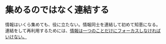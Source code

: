 # 集めるのではなく連結する
情報はいくら集めても、役に立たない。情報同士を連結して初めて知恵になる。
連結をして再利用するためには、[情報は一つのことだけにフォーカスしなければいけない。](202104182046%20%E4%B8%80%E3%81%A4%E3%81%AE%E3%83%8E%E3%83%BC%E3%83%88%E3%81%AB%E3%81%AF%E3%81%AB%E7%AA%81%E3%81%AE%E4%BA%8B%E3%81%A0%E3%81%91%E3%82%92%E6%9B%B8%E3%81%8F.md)